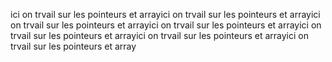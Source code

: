 ici on trvail sur les pointeurs et arrayici on trvail sur les pointeurs et arrayici on trvail sur les pointeurs et arrayici on trvail sur les pointeurs et arrayici on trvail sur les pointeurs et arrayici on trvail sur les pointeurs et arrayici on trvail sur les pointeurs et array
